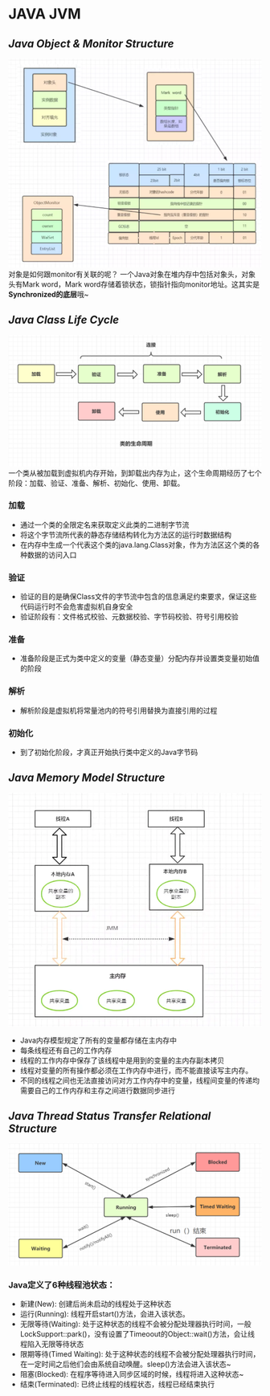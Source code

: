 # JAVA JVM
## _Java Object & Monitor Structure_
![](https://github.com/lixingluo/JVM-Parameter/blob/master/Res/%E5%AF%B9%E8%B1%A1%E4%B8%8EMonitor%E5%85%B3%E8%81%94%E7%BB%93%E6%9E%84%E5%9B%BE.jpeg "对象与Monitor关联结构图")
对象是如何跟monitor有关联的呢？
一个Java对象在堆内存中包括对象头，对象头有Mark word，Mark word存储着锁状态，锁指针指向monitor地址。这其实是**Synchronized的底层**哦~
## _Java Class Life Cycle_
![](https://github.com/lixingluo/JVM-Parameter/blob/master/Res/%E7%B1%BB%E7%9A%84%E7%94%9F%E5%91%BD%E5%91%A8%E6%9C%9F.jpeg "类的生命周期")
一个类从被加载到虚拟机内存开始，到卸载出内存为止，这个生命周期经历了七个阶段：加载、验证、准备、解析、初始化、使用、卸载。
### 加载
- 通过一个类的全限定名来获取定义此类的二进制字节流
- 将这个字节流所代表的静态存储结构转化为方法区的运行时数据结构
- 在内存中生成一个代表这个类的java.lang.Class对象，作为方法区这个类的各种数据的访问入口
### 验证
- 验证的目的是确保Class文件的字节流中包含的信息满足约束要求，保证这些代码运行时不会危害虚拟机自身安全
- 验证阶段有：文件格式校验、元数据校验、字节码校验、符号引用校验
### 准备
- 准备阶段是正式为类中定义的变量（静态变量）分配内存并设置类变量初始值的阶段
### 解析
- 解析阶段是虚拟机将常量池内的符号引用替换为直接引用的过程
### 初始化
- 到了初始化阶段，才真正开始执行类中定义的Java字节码
## _Java Memory Model Structure_
![](https://github.com/lixingluo/JVM-Parameter/blob/master/Res/Java%E5%86%85%E5%AD%98%E6%A8%A1%E5%9E%8B%E5%9B%BE.jpeg "Java内存模型图")
- Java内存模型规定了所有的变量都存储在主内存中
- 每条线程还有自己的工作内存
- 线程的工作内存中保存了该线程中是用到的变量的主内存副本拷贝
- 线程对变量的所有操作都必须在工作内存中进行，而不能直接读写主内存。
- 不同的线程之间也无法直接访问对方工作内存中的变量，线程间变量的传递均需要自己的工作内存和主存之间进行数据同步进行
## _Java Thread Status Transfer Relational Structure_
![](https://github.com/lixingluo/JVM-Parameter/blob/master/Res/%E7%BA%BF%E7%A8%8B%E7%8A%B6%E6%80%81%E8%BD%AC%E6%8D%A2%E5%85%B3%E7%B3%BB%E5%9B%BE.jpeg "线程状态转换")
### Java定义了6种线程池状态：
- 新建(New): 创建后尚未启动的线程处于这种状态
- 运行(Running): 线程开启start()方法，会进入该状态。
- 无限等待(Waiting): 处于这种状态的线程不会被分配处理器执行时间，一般LockSupport::park()，没有设置了Timeoout的Object::wait()方法，会让线程陷入无限等待状态
- 限期等待(Timed Waiting): 处于这种状态的线程不会被分配处理器执行时间，在一定时间之后他们会由系统自动唤醒。sleep()方法会进入该状态~
- 阻塞(Blocked): 在程序等待进入同步区域的时候，线程将进入这种状态~
- 结束(Terminated): 已终止线程的线程状态，线程已经结束执行
